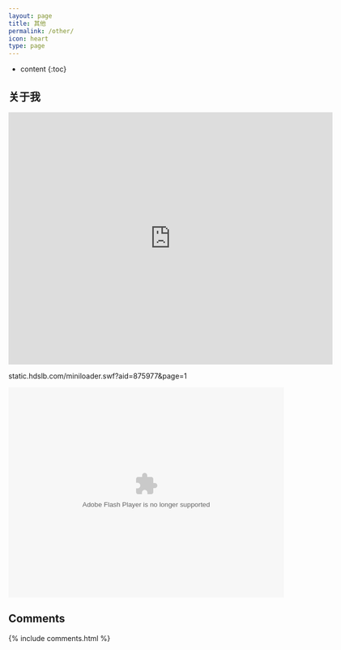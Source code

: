 ```yaml
---
layout: page
title: 其他
permalink: /other/
icon: heart
type: page
---
```


* content
{:toc}


## 关于我

<iframe frameborder="0" width="640" height="498" src="https://v.qq.com/iframe/player.html?vid=r00104XVFyV&tiny=0&auto=0" allowfullscreen></iframe>

static.hdslb.com/miniloader.swf?aid=875977&page=1

<embed height="415" width="544" quality="high" allowfullscreen="true" type="application/x-shockwave-flash" src="//static.hdslb.com/miniloader.swf" flashvars="aid=875977&page=1" pluginspage="//www.adobe.com/shockwave/download/download.cgi?P1_Prod_Version=ShockwaveFlash"></embed>
## Comments

{% include comments.html %}

